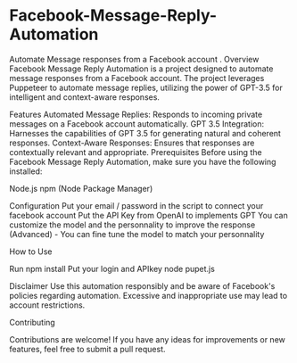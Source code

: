 # Facebook-Message-Reply-Automation
Automate Message responses from a Facebook account .
Overview
Facebook Message Reply Automation is a project designed to automate message responses from a Facebook account. The project leverages Puppeteer to automate message replies, utilizing the power of GPT-3.5 for intelligent and context-aware responses.

Features
Automated Message Replies: Responds to incoming private messages on a Facebook account automatically.
GPT 3.5 Integration: Harnesses the capabilities of GPT 3.5 for generating natural and coherent responses.
Context-Aware Responses: Ensures that responses are contextually relevant and appropriate.
Prerequisites
Before using the Facebook Message Reply Automation, make sure you have the following installed:

Node.js
npm (Node Package Manager)

Configuration
Put your email / password in the script to connect your facebook account
Put the API Key from OpenAI to implements GPT 
You can customize the model and the personnality to improve the response
(Advanced) - You can fine tune the model to match your personnality 

How to Use 

Run npm install 
Put your login and APIkey
node pupet.js

Disclaimer
Use this automation responsibly and be aware of Facebook's policies regarding automation. Excessive and inappropriate use may lead to account restrictions.

Contributing

Contributions are welcome! If you have any ideas for improvements or new features, feel free to submit a pull request.
